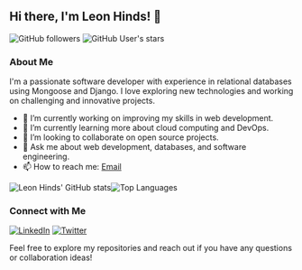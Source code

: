 ## Hi there, I'm Leon Hinds! 👋

![GitHub followers](https://img.shields.io/github/followers/lhinds86?style=social)
![GitHub User's stars](https://img.shields.io/github/stars/lhinds86?style=social)

### About Me

I'm a passionate software developer with experience in relational databases using Mongoose and Django. I love exploring new technologies and working on challenging and innovative projects.

- 🔭 I’m currently working on improving my skills in web development.
- 🌱 I’m currently learning more about cloud computing and DevOps.
- 👯 I’m looking to collaborate on open source projects.
- 💬 Ask me about web development, databases, and software engineering.
- 📫 How to reach me: [Email](mailto:leonhinds1986@gmail.com)

![Leon Hinds' GitHub stats](https://github-readme-stats.vercel.app/api?username=lhinds86&show_icons=true&theme=radical)![Top Languages](https://github-readme-stats.vercel.app/api/top-langs/?username=lhinds86&layout=compact&theme=radical)

### Connect with Me

[![LinkedIn](https://img.shields.io/badge/LinkedIn-blue?style=flat&logo=linkedin&labelColor=blue)](https://www.linkedin.com/in/leon-hinds/)
[![Twitter](https://img.shields.io/badge/Twitter-1DA1F2?style=flat&logo=twitter&logoColor=white)](https://twitter.com/lhinds86)


Feel free to explore my repositories and reach out if you have any questions or collaboration ideas!


